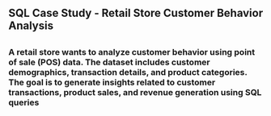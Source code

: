  <H2>SQL Case Study - Retail Store Customer Behavior Analysis<H2>
<h3>A retail store wants to analyze customer behavior using point of sale (POS) data. The dataset includes customer demographics, transaction details, and product categories. The goal is to generate insights related to customer transactions, product sales, and revenue generation using SQL queries<h3>
